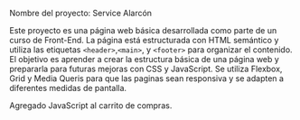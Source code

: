 Nombre del proyecto: Service Alarcón

Este proyecto es una página web básica desarrollada como parte de un curso de Front-End. La página está estructurada con HTML semántico y utiliza las etiquetas `<header>`,`<main>`, y `<footer>` para organizar el contenido. El objetivo es aprender a crear la estructura básica de una página web y prepararla para futuras mejoras con CSS y JavaScript. Se utiliza Flexbox, Grid y Media Queris para que las paginas sean responsiva y se adapten a diferentes medidas de pantalla.


Agregado JavaScript al carrito de compras.